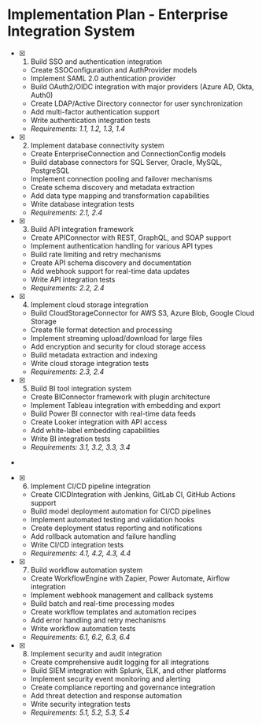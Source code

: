 # Implementation Plan - Enterprise Integration System

- [x] 1. Build SSO and authentication integration





  - Create SSOConfiguration and AuthProvider models
  - Implement SAML 2.0 authentication provider
  - Build OAuth2/OIDC integration with major providers (Azure AD, Okta, Auth0)
  - Create LDAP/Active Directory connector for user synchronization
  - Add multi-factor authentication support
  - Write authentication integration tests
  - _Requirements: 1.1, 1.2, 1.3, 1.4_

- [x] 2. Implement database connectivity system





  - Create EnterpriseConnection and ConnectionConfig models
  - Build database connectors for SQL Server, Oracle, MySQL, PostgreSQL
  - Implement connection pooling and failover mechanisms
  - Create schema discovery and metadata extraction
  - Add data type mapping and transformation capabilities
  - Write database integration tests
  - _Requirements: 2.1, 2.4_

- [x] 3. Build API integration framework











  - Create APIConnector with REST, GraphQL, and SOAP support
  - Implement authentication handling for various API types
  - Build rate limiting and retry mechanisms
  - Create API schema discovery and documentation
  - Add webhook support for real-time data updates
  - Write API integration tests
  - _Requirements: 2.2, 2.4_

- [x] 4. Implement cloud storage integration





  - Build CloudStorageConnector for AWS S3, Azure Blob, Google Cloud Storage
  - Create file format detection and processing
  - Implement streaming upload/download for large files
  - Add encryption and security for cloud storage access
  - Build metadata extraction and indexing
  - Write cloud storage integration tests
  - _Requirements: 2.3, 2.4_

- [x] 5. Build BI tool integration system





  - Create BIConnector framework with plugin architecture
  - Implement Tableau integration with embedding and export
  - Build Power BI connector with real-time data feeds
  - Create Looker integration with API access
  - Add white-label embedding capabilities
  - Write BI integration tests
  - _Requirements: 3.1, 3.2, 3.3, 3.4_
-

- [x] 6. Implement CI/CD pipeline integration



  - Create CICDIntegration with Jenkins, GitLab CI, GitHub Actions support
  - Build model deployment automation for CI/CD pipelines
  - Implement automated testing and validation hooks
  - Create deployment status reporting and notifications
  - Add rollback automation and failure handling
  - Write CI/CD integration tests
  - _Requirements: 4.1, 4.2, 4.3, 4.4_

- [x] 7. Build workflow automation system





  - Create WorkflowEngine with Zapier, Power Automate, Airflow integration
  - Implement webhook management and callback systems
  - Build batch and real-time processing modes
  - Create workflow templates and automation recipes
  - Add error handling and retry mechanisms
  - Write workflow automation tests
  - _Requirements: 6.1, 6.2, 6.3, 6.4_

- [x] 8. Implement security and audit integration






  - Create comprehensive audit logging for all integrations
  - Build SIEM integration with Splunk, ELK, and other platforms
  - Implement security event monitoring and alerting
  - Create compliance reporting and governance integration
  - Add threat detection and response automation
  - Write security integration tests
  - _Requirements: 5.1, 5.2, 5.3, 5.4_